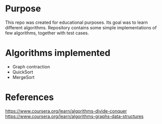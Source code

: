 # Purpose

This repo was created for educational purposes. Its goal was to learn different algorithms.
Repository contains some simple implementations of few algorithms, together with test cases.

# Algorithms implemented
* Graph contraction
* QuickSort
* MergeSort

# References

https://www.coursera.org/learn/algorithms-divide-conquer
https://www.coursera.org/learn/algorithms-graphs-data-structures